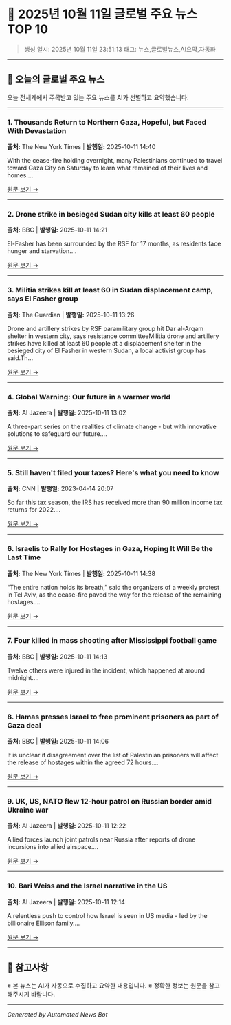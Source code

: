 # 📰 2025년 10월 11일 글로벌 주요 뉴스 TOP 10

> 생성 일시: 2025년 10월 11일 23:51:13
> 태그: 뉴스,글로벌뉴스,AI요약,자동화

---

## 📰 오늘의 글로벌 주요 뉴스

오늘 전세계에서 주목받고 있는 주요 뉴스를 AI가 선별하고 요약했습니다.

---

### 1. Thousands Return to Northern Gaza, Hopeful, but Faced With Devastation

**출처:** The New York Times | **발행일:** 2025-10-11 14:40

With the cease-fire holding overnight, many Palestinians continued to travel toward Gaza City on Saturday to learn what remained of their lives and homes....

[원문 보기 →](https://www.nytimes.com/2025/10/11/world/middleeast/return-gaza-city-ceasefire.html)

---

### 2. Drone strike in besieged Sudan city kills at least 60 people

**출처:** BBC | **발행일:** 2025-10-11 14:21

El-Fasher has been surrounded by the RSF for 17 months, as residents face hunger and starvation....

[원문 보기 →](https://www.bbc.com/news/articles/c3rvrn8req4o?at_medium=RSS&at_campaign=rss)

---

### 3. Militia strikes kill at least 60 in Sudan displacement camp, says El Fasher group

**출처:** The Guardian | **발행일:** 2025-10-11 13:26

Drone and artillery strikes by RSF paramilitary group hit Dar al-Arqam shelter in western city, says resistance committeeMilitia drone and artillery strikes have killed at least 60 people at a displacement shelter in the besieged city of El Fasher in western Sudan, a local activist group has said.Th...

[원문 보기 →](https://www.theguardian.com/world/2025/oct/11/militia-drone-strike-kills-people-at-displacement-shelter-in-sudan-says-local-group)

---

### 4. Global Warning: Our future in a warmer world

**출처:** Al Jazeera | **발행일:** 2025-10-11 13:02

A three-part series on the realities of climate change - but with innovative solutions to safeguard our future....

[원문 보기 →](https://www.aljazeera.com/video/featured-documentaries/2025/10/11/global-warning-our-future-in-a-warmer-world?traffic_source=rss)

---

### 5. Still haven't filed your taxes? Here's what you need to know

**출처:** CNN | **발행일:** 2023-04-14 20:07

So far this tax season, the IRS has received more than 90 million income tax returns for 2022....

[원문 보기 →](https://www.cnn.com/2023/04/13/success/tax-filing-tips/index.html)

---

### 6. Israelis to Rally for Hostages in Gaza, Hoping It Will Be the Last Time

**출처:** The New York Times | **발행일:** 2025-10-11 14:38

“The entire nation holds its breath,” said the organizers of a weekly protest in Tel Aviv, as the cease-fire paved the way for the release of the remaining hostages....

[원문 보기 →](https://www.nytimes.com/2025/10/11/world/middleeast/israel-hostages-square-rally.html)

---

### 7. Four killed in mass shooting after Mississippi football game

**출처:** BBC | **발행일:** 2025-10-11 14:13

Twelve others were injured in the incident, which happened at around midnight....

[원문 보기 →](https://www.bbc.com/news/articles/c4gvgr7w2yko?at_medium=RSS&at_campaign=rss)

---

### 8. Hamas presses Israel to free prominent prisoners as part of Gaza deal

**출처:** BBC | **발행일:** 2025-10-11 14:06

It is unclear if disagreement over the list of Palestinian prisoners will affect the release of hostages within the agreed 72 hours....

[원문 보기 →](https://www.bbc.com/news/articles/cd727d2ne42o?at_medium=RSS&at_campaign=rss)

---

### 9. UK, US, NATO flew 12-hour patrol on Russian border amid Ukraine war

**출처:** Al Jazeera | **발행일:** 2025-10-11 12:22

Allied forces launch joint patrols near Russia after reports of drone incursions into allied airspace....

[원문 보기 →](https://www.aljazeera.com/news/2025/10/11/uk-us-nato-flew-12-hour-patrol-on-russian-border-amid-ukraine-war?traffic_source=rss)

---

### 10. Bari Weiss and the Israel narrative in the US

**출처:** Al Jazeera | **발행일:** 2025-10-11 12:14

A relentless push to control how Israel is seen in US media - led by the billionaire Ellison family....

[원문 보기 →](https://www.aljazeera.com/video/the-listening-post/2025/10/11/bari-weiss-and-the-israel-narrative-in-the-us?traffic_source=rss)

---


## 📝 참고사항

※ 본 뉴스는 AI가 자동으로 수집하고 요약한 내용입니다.
※ 정확한 정보는 원문을 참고해주시기 바랍니다.

---

*Generated by Automated News Bot*
